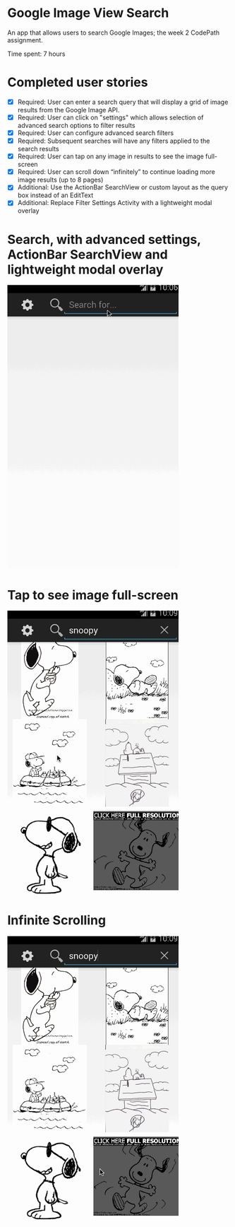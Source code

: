 Google Image View Search
========================

An app that allows users to search Google Images; the week 2 CodePath assignment.

Time spent: 7 hours

# Completed user stories
* [x] Required: User can enter a search query that will display a grid of image results from the Google Image API.
* [x] Required: User can click on "settings" which allows selection of advanced search options to filter results
* [x] Required: User can configure advanced search filters 
* [x] Required: Subsequent searches will have any filters applied to the search results
* [x] Required: User can tap on any image in results to see the image full-screen
* [x] Required: User can scroll down “infinitely” to continue loading more image results (up to 8 pages)
* [x] Additional: Use the ActionBar SearchView or custom layout as the query box instead of an EditText
* [x] Additional: Replace Filter Settings Activity with a lightweight modal overlay

# Search, with advanced settings, ActionBar SearchView and lightweight modal overlay
![Search, with advanced settings walkthrough](images/Search.gif)

# Tap to see image full-screen
![Tap to see image full-screen walkthrough](images/Fullscreen.gif)

# Infinite Scrolling
![Infinite scrolling walkthrough](images/InfiniteScrolling.gif)

